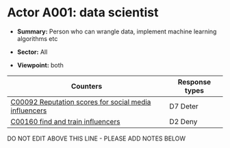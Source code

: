 # Actor A001: data scientist 

* **Summary:** Person who can wrangle data, implement machine learning algorithms etc

* **Sector:** All

* **Viewpoint:** both


| Counters | Response types |
| -------- | -------------- |
| [C00092 Reputation scores for social media influencers](../counters/C00092.md) | D7 Deter |
| [C00160 find and train influencers](../counters/C00160.md) | D2 Deny |


DO NOT EDIT ABOVE THIS LINE - PLEASE ADD NOTES BELOW